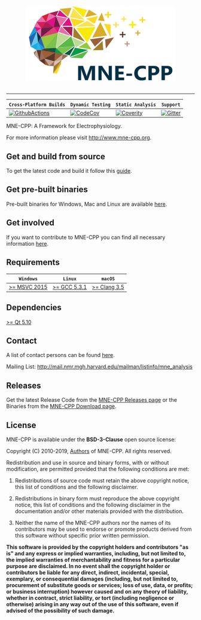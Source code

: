 <div align="center">
  <img src="/tools/design/logos/MNE-CPP_Logo.svg" width="400" height="200" alt="MNE-CPP"><br><br>
</div>

-----------------

| **`Cross-Platform Builds`** | **`Dynamic Testing`** | **`Static Analysis`** | **`Support`** |
|-----------------------------|-----------------------|-----------------------|---------------|
| [![GithubActions](https://github.com/mne-tools/mne-cpp/workflows/Linux%7CWin%7CMacOS/badge.svg)](https://github.com/mne-tools/mne-cpp/actions) | [![CodeCov](https://codecov.io/gh/mne-tools/mne-cpp/branch/master/graph/badge.svg)](https://codecov.io/gh/mne-tools/mne-cpp) | [![Coverity](https://github.com/mne-tools/mne-cpp/workflows/Coverity%20Scan/badge.svg)](https://scan.coverity.com/projects/mne-tools-mne-cpp) | [![Gitter](https://badges.gitter.im/mne-tools/mne-cpp.svg)](https://gitter.im/mne-tools/mne-cpp?utm_source=badge&utm_medium=badge&utm_campaign=pr-badge&utm_content=badge) |

MNE-CPP: A Framework for Electrophysiology.

For more information please visit http://www.mne-cpp.org.


Get and build from source
-------------------------

To get the latest code and build it follow this [guide](http://wiki.mne-cpp.org/index.php/Step_by_Step_Setup_Guide).


Get pre-built binaries
----------------------

Pre-built binaries for Windows, Mac and Linux are available [here](https://www.mne-cpp.org/index.php/download/).


Get involved
------------

If you want to contribute to MNE-CPP you can find all necessary information [here](http://wiki.mne-cpp.org/index.php/Portal:Contribute).


Requirements
------------

| **`Windows`** | **`Linux`** | **`macOS`** |
|---------------|-------------|-------------|
| [>= MSVC 2015](https://www.visualstudio.com/downloads/) | [>= GCC 5.3.1](https://gcc.gnu.org/releases.html) | [>= Clang 3.5](https://developer.apple.com/xcode/) |


Dependencies
------------

[>= Qt 5.10](http://download.qt.io/official_releases/qt/5.10/)


Contact
-------

A list of contact persons can be found [here](http://www.mne-cpp.org/index.php/contact/).

Mailing List: http://mail.nmr.mgh.harvard.edu/mailman/listinfo/mne_analysis


Releases
--------

Get the latest Release Code from the [MNE-CPP Releases page](https://github.com/mne-tools/mne-cpp/releases) or the Binaries from the [MNE-CPP Download page](http://www.mne-cpp.org/index.php/download/).


License
-------

MNE-CPP is available under the **BSD-3-Clause** open source license:

Copyright (C) 2010-2019, <a href="https://www.mne-cpp.org/index.php/team/" target="_blank">Authors</a> of MNE-CPP.
All rights reserved.

Redistribution and use in source and binary forms, with or without modification, are permitted provided that the following conditions are met:

1. Redistributions of source code must retain the above copyright notice,
   this list of conditions and the following disclaimer.

2. Redistributions in binary form must reproduce the above copyright notice,
   this list of conditions and the following disclaimer in the documentation
   and/or other materials provided with the distribution.

3. Neither the name of the MNE-CPP authors nor the names of its contributors
   may be used to endorse or promote products derived from this software
   without specific prior written permission.

**This software is provided by the copyright holders and contributors
"as is" and any express or implied warranties, including, but not
limited to, the implied warranties of merchantability and fitness for
a particular purpose are disclaimed. In no event shall the copyright
holder or contributors be liable for any direct, indirect, incidental,
special, exemplary, or consequential damages (including, but not
limited to, procurement of substitute goods or services; loss of use,
data, or profits; or business interruption) however caused and on any
theory of liability, whether in contract, strict liability, or tort
(including negligence or otherwise) arising in any way out of the use
of this software, even if advised of the possibility of such damage.**
